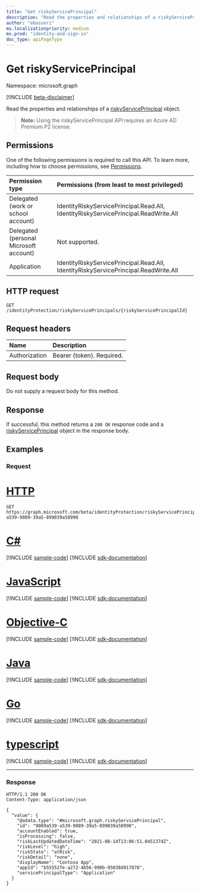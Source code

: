 ```yaml
---
title: "Get riskyServicePrincipal"
description: "Read the properties and relationships of a riskyServicePrincipal object."
author: "ebasseri"
ms.localizationpriority: medium
ms.prod: "identity-and-sign-in"
doc_type: apiPageType
---
```


# Get riskyServicePrincipal
Namespace: microsoft.graph

[!INCLUDE [beta-disclaimer](../../includes/beta-disclaimer.md)]

Read the properties and relationships of a [riskyServicePrincipal](../resources/riskyserviceprincipal.md) object.

>**Note:** Using the riskyServicePrincipal API requires an Azure AD Premium P2 license.

## Permissions
One of the following permissions is required to call this API. To learn more, including how to choose permissions, see [Permissions](/graph/permissions-reference).

|Permission type|Permissions (from least to most privileged)|
|:---|:---|
|Delegated (work or school account)|IdentityRiskyServicePrincipal.Read.All, IdentityRiskyServicePrincipal.ReadWrite.All|
|Delegated (personal Microsoft account)|Not supported.|
|Application|IdentityRiskyServicePrincipal.Read.All, IdentityRiskyServicePrincipal.ReadWrite.All|

## HTTP request

<!-- {
  "blockType": "ignored"
}
-->
``` http
GET /identityProtection/riskyServicePrincipals/{riskyServicePrincipalId}
```

## Request headers
|Name|Description|
|:---|:---|
|Authorization|Bearer {token}. Required.|

## Request body
Do not supply a request body for this method.

## Response

If successful, this method returns a `200 OK` response code and a [riskyServicePrincipal](../resources/riskyserviceprincipal.md) object in the response body.

## Examples

### Request

# [HTTP](#tab/http)
<!-- {
  "blockType": "request",
  "name": "get_riskyserviceprincipal"
}
-->

 ``` http
GET https://graph.microsoft.com/beta/identityProtection/riskyServicePrincipals/9089a539-a539-9089-39a5-899039a58990
```
# [C#](#tab/csharp)
[!INCLUDE [sample-code](../includes/snippets/csharp/get-riskyserviceprincipal-csharp-snippets.md)]
[!INCLUDE [sdk-documentation](../includes/snippets/snippets-sdk-documentation-link.md)]

# [JavaScript](#tab/javascript)
[!INCLUDE [sample-code](../includes/snippets/javascript/get-riskyserviceprincipal-javascript-snippets.md)]
[!INCLUDE [sdk-documentation](../includes/snippets/snippets-sdk-documentation-link.md)]

# [Objective-C](#tab/objc)
[!INCLUDE [sample-code](../includes/snippets/objc/get-riskyserviceprincipal-objc-snippets.md)]
[!INCLUDE [sdk-documentation](../includes/snippets/snippets-sdk-documentation-link.md)]

# [Java](#tab/java)
[!INCLUDE [sample-code](../includes/snippets/java/get-riskyserviceprincipal-java-snippets.md)]
[!INCLUDE [sdk-documentation](../includes/snippets/snippets-sdk-documentation-link.md)]

# [Go](#tab/go)
[!INCLUDE [sample-code](../includes/snippets/go/get-riskyserviceprincipal-go-snippets.md)]
[!INCLUDE [sdk-documentation](../includes/snippets/snippets-sdk-documentation-link.md)]

# [typescript](#tab/typescript)
[!INCLUDE [sample-code](../includes/snippets/typescript/get-riskyserviceprincipal-typescript-snippets.md)]
[!INCLUDE [sdk-documentation](../includes/snippets/snippets-sdk-documentation-link.md)]

---



### Response
<!-- {
  "blockType": "response",
  "truncated": true,
  "@odata.type": "microsoft.graph.riskyServicePrincipal"
}
-->
``` http
HTTP/1.1 200 OK
Content-Type: application/json

{
  "value": {
    "@odata.type": "#microsoft.graph.riskyServicePrincipal",
    "id": "9089a539-a539-9089-39a5-899039a58990",
    "accountEnabled": true,
    "isProcessing": false,
    "riskLastUpdatedDateTime": "2021-08-14T13:06:51.0451374Z",
    "riskLevel": "high",
    "riskState": "atRisk",
    "riskDetail": "none",
    "displayName": "Contoso App",
    "appId": "b55552fe-a272-4b56-990b-95038d917878",
    "servicePrincipalType": "Application"
  }
}
```

